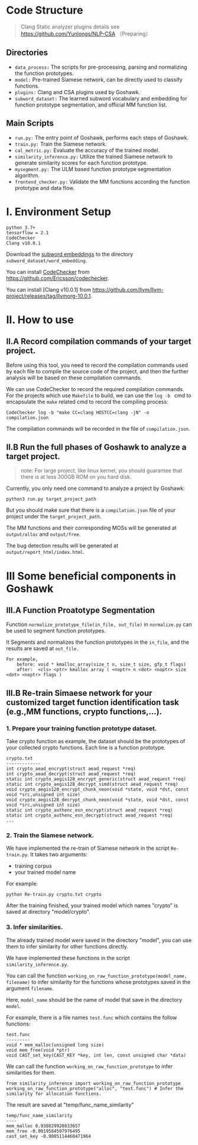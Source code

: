 # Code Structure
>Clang Static analyzer plugins details see https://github.com/Yunlongs/NLP-CSA （Preparing）
## Directories
- `data_process:` The scripts for pre-processing, parsing and normalizing the function prototypes.
- `model:` Pre-trained Siamese network, can be directly used to classify functions.
- `plugins:` Clang and CSA plugins used by Goshawk.
- `subword_dataset:`  The learned subword vocabulary and embedding for function prototype segmentation, and official MM function list.

## Main Scripts
- `run.py:` The entry point of Goshawk, performs each steps of Goshawk.
- `train.py:` Train the Siamese network.
- `cal_metric.py:` Evaluate the accuracy of the trained model.
- `similarity_inference.py:` Utilize the trained Siamese network to generate similarity scores for each function prototype.
- `mysegment.py:` The ULM based function prototype segmentation algorithm.
- `frontend_checker.py:` Validate the MM functions according the function prototype and data flow.
 
 
# Ⅰ. Environment Setup
```buildoutcfg
python 3.7+
tensorflow = 2.1
CodeChecker
Clang v10.0.1
```

Download the [subword embeddings](https://yunlongs-1253041399.cos.ap-chengdu.myqcloud.com/word_embedding) to the directory `subword_dataset/word_embedding`.

You can install [CodeChecker](https://github.com/Ericsson/codechecker) from https://github.com/Ericsson/codechecker.

You can install [Clang v10.0.1] from https://github.com/llvm/llvm-project/releases/tag/llvmorg-10.0.1.

# Ⅱ. How to use
## Ⅱ.A Record compilation commands of your target project.
Before using this tool, 
you need to record the compilation commands used by each file to compile the source code of the project, 
    and then the further analysis will be based on these compilation commands.
    
We can use CodeChecker to record the required compilation commands. For the projects which use `Makefile` to build,
we can use the `log -b ` cmd to encapsulate the `make` related cmd to record the compiling process:

```CodeChecker log -b "make CC=clang HOSTCC=clang -jN" -o compilation.json```

The compilation commands will be recorded in the file of `compilation.json`.


## Ⅱ.B Run the full phases of Goshawk to analyze a target project.
>note: For large project, like linux kernel, you should guarantee that there is at less 300GB ROM on you hard disk.
 
 Currently, you only need one command to analyze a project by Goshawk:
 
 ```buildoutcfg
python3 run.py target_project_path
```
But you should make sure that there is a `compilation.json` file of your project under the `target_project_path`.

The MM functions and their corresponding MOSs will be generated at `output/alloc` and `output/free`. 

The bug detection results will be generated at `output/report_html/index.html`.


# Ⅲ Some beneficial components in Goshawk
## Ⅲ.A Function Proatotype Segmentation
Function `normalize_prototype_file(in_file, out_file)` in `normalize.py` can be used to segment function prototypes.

It Segments and normalizes the function prototypes in the `in_file`, and the results are saved at `out_file.`

```buildoutcfg
For example,
    before: void * kmalloc_array(size_t n, size_t size, gfp_t flags)
    after:  <cls> <ptr> kmalloc array ( <noptr> n <dot> <noptr> size <dot> <noptr> flags )
```


## Ⅲ.B Re-train Simaese network for your customized target function identification task (e.g.,MM functions, crypto functions,...).
### 1. Prepare your training function prototype dataset.

Take crypto function as example, the dataset should be the prototypes of your collected crypto functions.
Each line is a function prototype.

```buildoutcfg
crypto.txt
-------------
int crypto_aead_encrypt(struct aead_request *req)
int crypto_aead_decrypt(struct aead_request *req)
static int crypto_aegis128_encrypt_generic(struct aead_request *req)
static int crypto_aegis128_decrypt_simd(struct aead_request *req)
void crypto_aegis128_encrypt_chunk_neon(void *state, void *dst, const void *src,unsigned int size)
void crypto_aegis128_decrypt_chunk_neon(void *state, void *dst, const void *src,unsigned int size)
static int crypto_authenc_esn_encrypt(struct aead_request *req)
static int crypto_authenc_esn_decrypt(struct aead_request *req)
...
``` 

### 2. Train the Siamese network.

We have implemented the re-train of Siamese network in the script `Re-train.py`.
 It takes two arguments:
 - training corpus
 - your trained model name
 
 For example:
```buildoutcfg
python Re-train.py crypto.txt crypto
```

After the training finished, your trained model which names "crypto" is saved at directory "model/crypto".


### 3. Infer similarities.

The already trained model were saved in the directory "model", 
you can use them to infer similarity for other functions directly.

We have implemented these functions in the script `similarity_inference.py`.

You can call the function `working_on_raw_function_prototype(model_name, filename)` to infer similarity
for the functions whose prototypes saved in the argument `filename`.

Here, `model_name` should be the name of model that save in the directory `model`. 

For example, there is a file names `test.func` which contains the follow functions:
```buildoutcfg
test.func
---------
void * mem_malloc(unsigned long size)
void mem_free(void *ptr)
void CAST_set_key(CAST_KEY *key, int len, const unsigned char *data)
```

We can call the function `working_on_raw_function_prototype` to infer similarities for them.
```buildoutcfg
from similarity_inference import working_on_raw_function_prototype
working_on_raw_function_prototype("alloc", "test.func") # Infer the similarity for allocation functions.
```
The result are saved at "temp/func_name_similarity"
```buildoutcfg
temp/func_name_similarity
----
mem_malloc 0.938829920833657
mem_free -0.9019584597976495
cast_set_key -0.9085114460471964
```